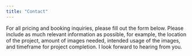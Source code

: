 ```yaml
---
title: "Contact"
---
```


For all pricing and booking inquiries, please fill out the form below. Please include as much relevant information
as possible, for example, the location of the project, amount of images needed, intended usage of the images,
and timeframe for project completion. I look forward to hearing from you.
